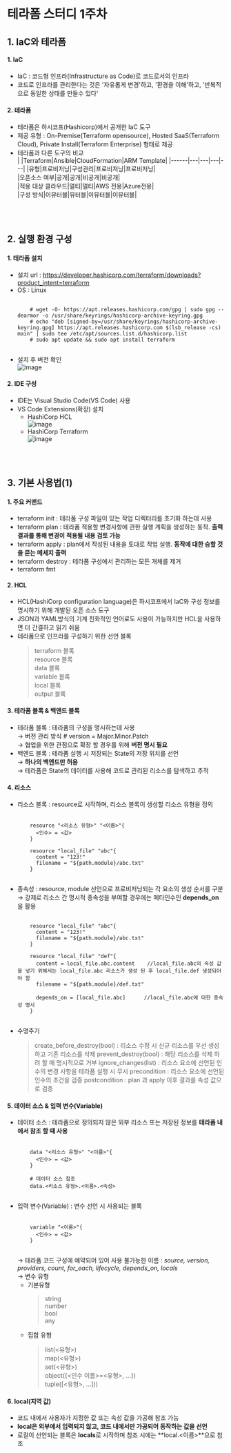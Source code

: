 # 테라폼 스터디 1주차

## 1. IaC와 테라폼

####  1. IaC
  - IaC : 코드형 인프라(Infrastructure as Code)로 코드로서의 인프라
  - 코드로 인프라를 관리한다는 것은 '자유롭게 변경'하고, '환경을 이해'하고, '반복적으로 동일한 상태를 만들수 있다'

#### 2. 테라폼
  - 테라폼은 하시코프(Hashicorp)에서 공개한 IaC 도구
  - 제공 유형 : On-Premise(Terraform opensource), Hosted SaaS(Terraform Cloud), Private Install(Terraform Enterprise) 형태로 제공
  - 테라폼과 다른 도구의 비교  
    | |Terraform|Ansible|CloudFormation|ARM Template|
    |------|---|---|---|---|
    |유형|프로비저닝|구성관리|프로비저닝|프로비저닝|  
    |오픈소스 여부|공개|공개|비공개|비공개|  
    |적용 대상 클라우드|멀티|멀티|AWS 전용|Azure전용|  
    |구성 방식|이뮤터블|뮤터블|이뮤터블|이뮤터블|  

<br/>
<br/>

## 2. 실행 환경 구성

####  1. 테라폼 설치
  - 설치 url : https://developer.hashicorp.com/terraform/downloads?product_intent=terraform
  - OS : Linux
    <pre>
      <code>
        # wget -O- https://apt.releases.hashicorp.com/gpg | sudo gpg --dearmor -o /usr/share/keyrings/hashicorp-archive-keyring.gpg
        # echo "deb [signed-by=/usr/share/keyrings/hashicorp-archive-keyring.gpg] https://apt.releases.hashicorp.com $(lsb_release -cs) main" | sudo tee /etc/apt/sources.list.d/hashicorp.list
        # sudo apt update && sudo apt install terraform
      </code>
    </pre>
  - 설치 후 버전 확인        
    ![image](https://github.com/dounkimm/tstudy/assets/98010656/26082ebb-627b-49ad-a8be-c2690092fd91)

####  2. IDE 구성
  - IDE는 Visual Studio Code(VS Code) 사용
  - VS Code Extensions(확장) 설치  
      - HashiCorp HCL  
        ![image](https://github.com/dounkimm/tstudy/assets/98010656/d83ed24d-dbc8-4924-adbf-191a791367a0)
      - HashiCorp Terraform  
        ![image](https://github.com/dounkimm/tstudy/assets/98010656/4c992540-02f6-4e45-a1a1-761adc66d3f2)

<br/>
<br/>

## 3. 기본 사용법(1)

####  1. 주요 커맨드
  - terraform init : 테라폼 구성 파일이 있는 작업 디렉터리를 초기화 하는데 사용
  - terraform plan : 테라폼 적용할 변경사항에 관한 실행 계획을 생성하는 동작. **출력 결과를 통해 변경이 적용될 내용 검토 가능**
  - terraform apply : plan에서 작성된 내용을 토대로 작업 실행. **동작에 대한 승할 것을 묻는 메세지 출력**
  - terraform destroy : 테라폼 구성에서 관리하는 모든 개체를 제거
  - terraform fmt

####  2. HCL
  - HCL(HashiCorp configuration language)은 하시코프에서 IaC와 구성 정보를 명시하기 위해 개발된 오픈 소스 도구
  - JSON과 YAML방식의 기계 친화적인 언어로도 사용이 가능하지만 HCL을 사용하면 더 간결하고 읽기 쉬움
  - 테라폼으로 인프라를 구성하기 위한 선언 블록
    > terraform 블록  
    > resource 블록  
    > data 블록  
    > variable 블록  
    > local 블록  
    > output 블록  

####  3. 테라폼 블록 & 백엔드 블록
  - 테라폼 블록 : 테라폼의 구성을 명시하는데 사용  
    → 버전 관리 방식 # version = Major.Minor.Patch  
    → 협업을 위한 관점으로 확장 할 경우를 위해 **버전 명시 필요**  
  - 백엔드 블록 : 테라폼 실행 시 저장되는 State의 저장 위치를 선언  
    → **하나의 백엔드만 허용**  
    → 테라폼은 State의 데이터를 사용해 코드로 관리된 리소스를 탐색하고 추적  

#### 4. 리소스
  - 리소스 블록 : resource로 시작하며, 리소스 블록이 생성할 리소스 유형을 정의
    <pre>
      <code>
        resource "<리소스 유형>" "<이름>"{
          <인수> = <값>
        }
            
        resource "local_file" "abc"{
          content = "123!"
          filename = "${path.module}/abc.txt"
        }
      </code>
    </pre>
  - 종속성 : resource, module 선언으로 프로비저닝되는 각 요소의 생성 순서를 구분
    → 강제로 리소스 간 명시적 종속성을 부여할 경우에는 메타인수인 **depends_on**을 활용
    <pre>
      <code>
        resource "local_file" "abc"{
          content = "123!"
          filename = "${path.module}/abc.txt"
        }
        
        resource "local_file" "def"{
          content = local_file.abc.content    //local_file.abc의 속성 값을 넣기 위해서는 local_file.abc 리소스가 생성 된 후 local_file.def 생성되어야 함
          filename = "${path.module}/def.txt"
        
          depends_on = [local_file.abc]      //local_file.abc에 대한 종속성 명시
        }
      </code>
    </pre>
  - 수명주기
    > create_before_destroy(bool) : 리소스 수정 시 신규 리소스를 우선 생성하고 기존 리소스를 삭제
    > prevent_destroy(bool) : 해당 리소스를 삭제 하려 할 때 명시적으로 거부
    > ignore_changes(list) : 리소스 요소에 선언된 인수의 변경 사항을 테라폼 실행 시 무시
    > precondition : 리소스 요소에 선언된 인수의 조건을 검증
    > postcondition : plan 과 apply 이후 결과를 속성 값으로 검증
    

#### 5. 데이터 소스 & 입력 변수(Variable)
  - 데이터 소스 : 테라폼으로 정의되지 않은 외부 리소스 또는 저장된 정보를 **테라폼 내에서 참조 할 때 사용**
    <pre>
      <code>
        data "<리소스 유형>" "<이름>"{
          <인수> = <값>
        }

        # 데이터 소스 참조
        data.<리소스 유형>.<이름>.<속성>
      </code>
    </pre>
  - 입력 변수(Variable) : 변수 선언 시 사용되는 블록
    <pre>
      <code>
        variable "<이름>"{
          <인수> = <값>
        }
      </code>
    </pre>
    → 테라폼 코드 구성에 예약되어 있어 사용 불가능한 이름 : *source, version, providers, count, for_each, lifecycle, depends_on, locals*  
    → 변수 유형
      - 기본유형
        >string  
        >number  
        >bool  
        >any  
      - 집합 유형
        >list(<유형>)  
        >map(<유형>)  
        >set(<유형>)  
        >object({<인수 이름>=<유형>, ...})  
        >tuple([<유형>, ...]))  


#### 6. local(지역 값)
  - 코드 내에서 사용자가 지정한 값 또는 속성 값을 가공해 참조 가능
  - **local은 외부에서 입력되지 않고, 코드 내에서만 가공되어 동작하는 값을 선언**
  - 로컬이 선언되는 블록은 **locals**로 시작하며 참조 시에는 **local.<이름>**으로 참조
